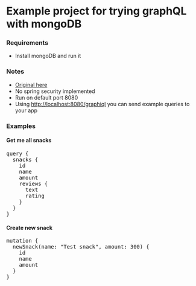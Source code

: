 # Example project for trying graphQL with mongoDB

### Requirements

* Install mongoDB and run it

### Notes

* [Original here](https://auth0.com/blog/building-graphql-apis-with-kotlin-spring-boot-and-mongodb/)
* No spring security implemented
* Run on default port 8080
* Using [http://localhost:8080/graphiql](http://localhost:8080/graphiql) you can send example queries to your app

### Examples 
#### Get me all snacks
<pre>
query {
  snacks {
    id
    name
    amount
    reviews {
      text
      rating
    }
  }
}
</pre>

#### Create new snack
<pre>
mutation {
  newSnack(name: "Test snack", amount: 300) {
    id
    name
    amount
  }
}
</pre>

